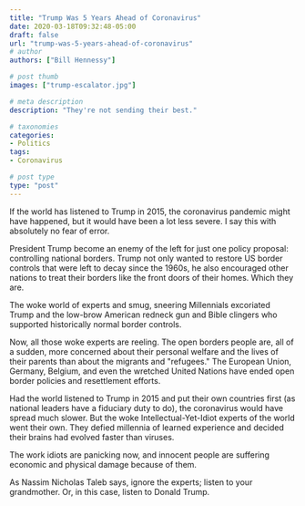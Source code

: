 ```yaml
---
title: "Trump Was 5 Years Ahead of Coronavirus"
date: 2020-03-18T09:32:48-05:00
draft: false
url: "trump-was-5-years-ahead-of-coronavirus"
# author
authors: ["Bill Hennessy"]

# post thumb
images: ["trump-escalator.jpg"]

# meta description
description: "They're not sending their best."

# taxonomies
categories: 
- Politics
tags:
- Coronavirus

# post type
type: "post"
---
```


If the world has listened to Trump in 2015, the coronavirus pandemic might have happened, but it would have been a lot less severe. I say this with absolutely no fear of error.

President Trump become an enemy of the left for just one policy proposal: controlling national borders. Trump not only wanted to restore US border controls that were left to decay since the 1960s, he also encouraged other nations to treat their borders like the front doors of their homes. Which they are. 

The woke world of experts and smug, sneering Millennials excoriated Trump and the low-brow American redneck gun and Bible clingers who supported historically normal border controls. 

Now, all those woke experts are reeling. The open borders people are, all of a sudden, more concerned about their personal welfare and the lives of their parents than about the migrants and "refugees." The European Union, Germany, Belgium, and even the wretched United Nations have ended open border policies and resettlement efforts. 

Had the world listened to Trump in 2015 and put their own countries first (as national leaders have a fiduciary duty to do), the coronavirus would have spread much slower. But the woke Intellectual-Yet-Idiot experts of the world went their own. They defied millennia of learned experience and decided their brains had evolved faster than viruses. 

The work idiots are panicking now, and innocent people are suffering economic and physical damage because of them. 

As Nassim Nicholas Taleb says, ignore the experts; listen to your grandmother.  Or, in this case, listen to Donald Trump. 
